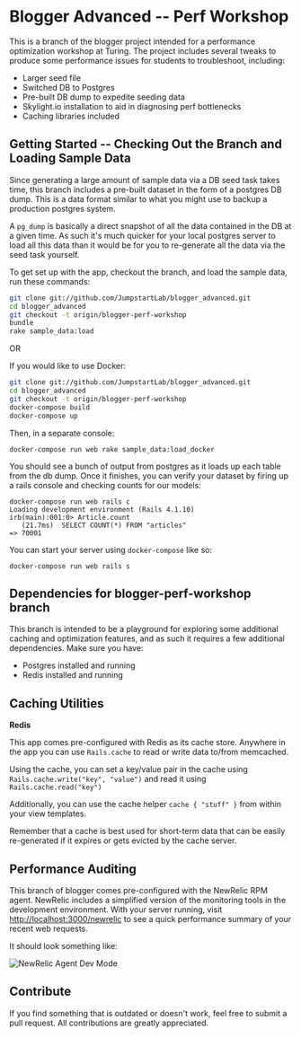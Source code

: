 # Blogger Advanced -- Perf Workshop

This is a branch of the blogger project intended for a performance
optimization workshop at Turing. The project includes several tweaks to
produce some performance issues for students to troubleshoot, including:

* Larger seed file
* Switched DB to Postgres
* Pre-built DB dump to expedite seeding data
* Skylight.io installation to aid in diagnosing perf bottlenecks
* Caching libraries included

## Getting Started -- Checking Out the Branch and Loading Sample Data

Since generating a large amount of sample data via a DB seed task takes
time, this branch includes a pre-built dataset in the form of a postgres
DB dump. This is a data format similar to what you might use to backup a
production postgres system.

A `pg_dump` is basically a direct snapshot of all the data contained in
the DB at a given time. As such it's much quicker for your local
postgres server to load all this data than it would be for you to
re-generate all the data via the seed task yourself.

To get set up with the app, checkout the branch, and load the sample
data, run these commands:

```bash
git clone git://github.com/JumpstartLab/blogger_advanced.git
cd blogger_advanced
git checkout -t origin/blogger-perf-workshop
bundle
rake sample_data:load
```

OR

If you would like to use Docker:

```bash
git clone git://github.com/JumpstartLab/blogger_advanced.git
cd blogger_advanced
git checkout -t origin/blogger-perf-workshop
docker-compose build
docker-compose up
```
Then, in a separate console:

```
docker-compose run web rake sample_data:load_docker
```

You should see a bunch of output from postgres as it loads up each table
from the db dump. Once it finishes, you can verify your dataset by
firing up a rails console and checking counts for our models:

```
docker-compose run web rails c
Loading development environment (Rails 4.1.10)
irb(main):001:0> Article.count
   (21.7ms)  SELECT COUNT(*) FROM "articles"
=> 70001
```

You can start your server using `docker-compose` like so:

```
docker-compose run web rails s
```

## Dependencies for blogger-perf-workshop branch

This branch is intended to be a playground for exploring some additional
caching and optimization features, and as such it requires a few
additional dependencies. Make sure you have:

* Postgres installed and running
* Redis installed and running

## Caching Utilities

__Redis__

This app comes pre-configured with Redis as its cache store.
Anywhere in the app you can use `Rails.cache` to read
or write data to/from memcached.

Using the cache, you can set a key/value pair in the cache
using `Rails.cache.write("key", "value")` and read it using
`Rails.cache.read("key")`

Additionally, you can use the cache helper `cache { "stuff" }` from
within your view templates.

Remember that a cache is best used for short-term data that can be
easily re-generated if it expires or gets evicted by the cache server.

## Performance Auditing

This branch of blogger comes pre-configured with the NewRelic RPM agent.
NewRelic includes a simplified version of the monitoring tools in the
development environment. With your server running, visit
[http://localhost:3000/newrelic](http://localhost:3000/newrelic) to see
a quick performance summary of your recent web requests.

It should look something like:

![NewRelic Agent Dev Mode](https://www.evernote.com/shard/s294/sh/ea3c3662-a7e3-4044-b647-b3b92cfbdd0b/8b9f18be24aedd7a67d670f8cb7619a0/res/6ccedb01-70ff-4e8a-a0e3-a38795b72b4d/skitch.png?resizeSmall&width=832)

## Contribute

If you find something that is outdated or doesn't work, feel free to submit a pull request. All contributions are greatly appreciated.
